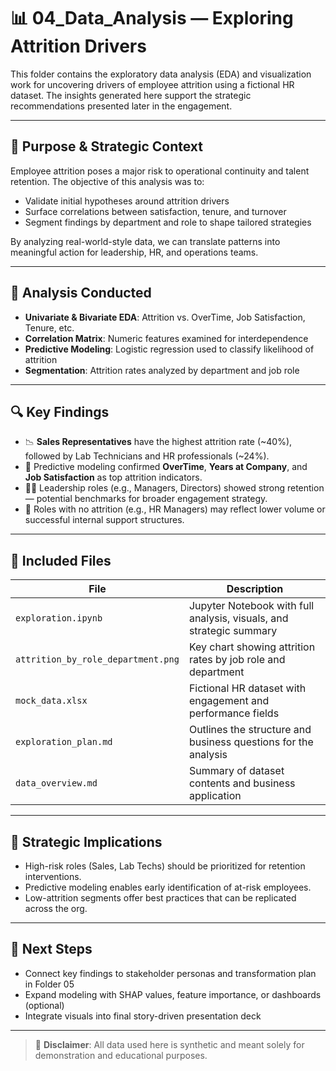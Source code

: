 # 📊 04_Data_Analysis — Exploring Attrition Drivers

This folder contains the exploratory data analysis (EDA) and visualization work for uncovering drivers of employee attrition using a fictional HR dataset. The insights generated here support the strategic recommendations presented later in the engagement.

---

## 🎯 Purpose & Strategic Context

Employee attrition poses a major risk to operational continuity and talent retention. The objective of this analysis was to:

- Validate initial hypotheses around attrition drivers
- Surface correlations between satisfaction, tenure, and turnover
- Segment findings by department and role to shape tailored strategies

By analyzing real-world-style data, we can translate patterns into meaningful action for leadership, HR, and operations teams.

---

## 🧪 Analysis Conducted

- **Univariate & Bivariate EDA**: Attrition vs. OverTime, Job Satisfaction, Tenure, etc.
- **Correlation Matrix**: Numeric features examined for interdependence
- **Predictive Modeling**: Logistic regression used to classify likelihood of attrition
- **Segmentation**: Attrition rates analyzed by department and job role

---

## 🔍 Key Findings

- 📉 **Sales Representatives** have the highest attrition rate (~40%), followed by Lab Technicians and HR professionals (~24%).
- 🔄 Predictive modeling confirmed **OverTime**, **Years at Company**, and **Job Satisfaction** as top attrition indicators.
- 🧑‍💼 Leadership roles (e.g., Managers, Directors) showed strong retention — potential benchmarks for broader engagement strategy.
- 🧩 Roles with no attrition (e.g., HR Managers) may reflect lower volume or successful internal support structures.

---

## 📁 Included Files

| File | Description |
|------|-------------|
| `exploration.ipynb` | Jupyter Notebook with full analysis, visuals, and strategic summary |
| `attrition_by_role_department.png` | Key chart showing attrition rates by job role and department |
| `mock_data.xlsx` | Fictional HR dataset with engagement and performance fields |
| `exploration_plan.md` | Outlines the structure and business questions for the analysis |
| `data_overview.md` | Summary of dataset contents and business application |

---

## 📌 Strategic Implications

- High-risk roles (Sales, Lab Techs) should be prioritized for retention interventions.
- Predictive modeling enables early identification of at-risk employees.
- Low-attrition segments offer best practices that can be replicated across the org.

---

## 🧠 Next Steps

- Connect key findings to stakeholder personas and transformation plan in Folder 05
- Expand modeling with SHAP values, feature importance, or dashboards (optional)
- Integrate visuals into final story-driven presentation deck

---

> 🔐 **Disclaimer**: All data used here is synthetic and meant solely for demonstration and educational purposes.
